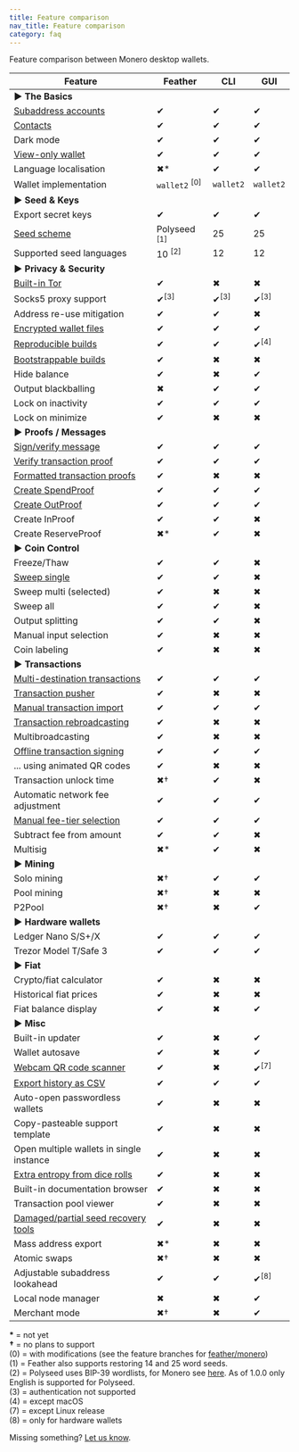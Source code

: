 ```yaml
---
title: Feature comparison
nav_title: Feature comparison
category: faq
---
```


Feature comparison between Monero desktop wallets.

| Feature                                                                                     | Feather                  | CLI             | GUI             |
|---------------------------------------------------------------------------------------------|--------------------------|-----------------|-----------------|
| **► The Basics**                                                                            |
| [Subaddress accounts](switch-subaddress-account)                                            | ✔                        | ✔               | ✔               |
| [Contacts](add-contact)                                                                     | ✔                        | ✔               | ✔               |
| Dark mode                                                                                   | ✔                        | ✔               | ✔               |
| [View-only wallet](create-view-only-wallet)                                                 | ✔                        | ✔               | ✔               |
| Language localisation                                                                       | ✖*                       | ✔               | ✔               |
| Wallet implementation                                                                       | `wallet2` <sup>[0]</sup> | `wallet2`       | `wallet2`       |
| **► Seed & Keys**                                                                           |
| Export secret keys                                                                          | ✔                        | ✔               | ✔               |
| [Seed scheme](seed-scheme)                                                                  | Polyseed <sup>[1]</sup>  | 25              | 25              |
| Supported seed languages                                                                    | 10 <sup>[2]</sup>        | 12              | 12              |
| **► Privacy & Security**                                                                    |
| [Built-in Tor](tor-support)                                                                 | ✔                        | ✖               | ✖               |
| Socks5 proxy support                                                                        | ✔<sup>[3]</sup>          | ✔<sup>[3]</sup> | ✔<sup>[3]</sup> |
| Address re-use mitigation                                                                   | ✔                        | ✔               | ✖               |
| [Encrypted wallet files](wallet-files)                                                      | ✔                        | ✔               | ✔               |
| [Reproducible builds](building-from-source)                                                 | ✔                        | ✔               | ✔<sup>[4]</sup> |
| [Bootstrappable builds](https://github.com/feather-wallet/feather/tree/master/contrib/guix) | ✔                        | ✖               | ✖               |
| Hide balance                                                                                | ✔                        | ✖               | ✔               |
| Output blackballing                                                                         | ✖                        | ✔               | ✔               |
| Lock on inactivity                                                                          | ✔                        | ✔               | ✔               |
| Lock on minimize                                                                            | ✔                        | ✖               | ✖               |
| **► Proofs / Messages**                                                                     |
| [Sign/verify message](sign-verify-message)                                                  | ✔                        | ✔               | ✔               |
| [Verify transaction proof](verify-tx-proof)                                                 | ✔                        | ✔               | ✔               |
| [Formatted transaction proofs](formatted-tx-proofs)                                         | ✔                        | ✖               | ✖               |
| [Create SpendProof](prove-tx-authorship)                                                    | ✔                        | ✔               | ✔               |
| [Create OutProof](prove-payment)                                                            | ✔                        | ✔               | ✔               |
| Create InProof                                                                              | ✔                        | ✔               | ✖               |
| Create ReserveProof                                                                         | ✖*                       | ✔               | ✖               |
| **► Coin Control**                                                                          |
| Freeze/Thaw                                                                                 | ✔                        | ✔               | ✖               |
| [Sweep single](sweep-output)                                                                | ✔                        | ✔               | ✖               |
| Sweep multi (selected)                                                                      | ✔                        | ✖               | ✖               |
| Sweep all                                                                                   | ✔                        | ✔               | ✖               |
| Output splitting                                                                            | ✔                        | ✔               | ✖               |
| Manual input selection                                                                      | ✔                        | ✖               | ✖               |
| Coin labeling                                                                               | ✔                        | ✖               | ✖               |
| **► Transactions**                                                                          |
| [Multi-destination transactions](pay-to-many)                                               | ✔                        | ✔               | ✔               |
| [Transaction pusher](push-tx)                                                               | ✔                        | ✖               | ✖               |
| [Manual transaction import](missing-tx)                                                     | ✔                        | ✔               | ✔               |
| [Transaction rebroadcasting](failed-tx)                                                     | ✔                        | ✖               | ✖               |
| Multibroadcasting                                                                           | ✔                        | ✖               | ✖               |
| [Offline transaction signing](offline-tx-signing)                                           | ✔                        | ✔               | ✔               |
| ... using animated QR codes                                                                 | ✔                        | ✖               | ✖               |
| Transaction unlock time                                                                     | ✖†                       | ✔               | ✖               |
| Automatic network fee adjustment                                                            | ✔                        | ✔               | ✔               |
| [Manual fee-tier selection](transaction-fee)                                                | ✔                        | ✔               | ✔               |
| Subtract fee from amount                                                                    | ✔                        | ✔               | ✖               |
| Multisig                                                                                    | ✖*                       | ✔               | ✖               |
| **► Mining**                                                                                |
| Solo mining                                                                                 | ✖†                       | ✔               | ✔               |
| Pool mining                                                                                 | ✖†                       | ✖               | ✖               |
| P2Pool                                                                                      | ✖†                       | ✖               | ✔               |
| **► Hardware wallets**                                                                      |
| Ledger Nano S/S+/X                                                                          | ✔                        | ✔               | ✔               |
| Trezor Model T/Safe 3                                                                       | ✔                        | ✔               | ✔               |
| **► Fiat**                                                                                  |
| Crypto/fiat calculator                                                                      | ✔                        | ✖               | ✖               |
| Historical fiat prices                                                                      | ✔                        | ✖               | ✖               |
| Fiat balance display                                                                        | ✔                        | ✖               | ✔               |
| **► Misc**                                                                                  |
| Built-in updater                                                                            | ✔                        | ✖               | ✔               |
| Wallet autosave                                                                             | ✔                        | ✖               | ✔               |
| [Webcam QR code scanner](webcam-qr-scanner)                                                 | ✔                        | ✖               | ✔<sup>[7]</sup> |
| [Export history as CSV](export-tx-history)                                                  | ✔                        | ✔               | ✔               |
| Auto-open passwordless wallets                                                              | ✔                        | ✖               | ✖               |
| Copy-pasteable support template                                                             | ✔                        | ✖               | ✖               |
| Open multiple wallets in single instance                                                    | ✔                        | ✖               | ✖               |
| [Extra entropy from dice rolls](entropy-from-dice)                                          | ✔                        | ✖               | ✖               |
| Built-in documentation browser                                                              | ✔                        | ✖               | ✖               |
| Transaction pool viewer                                                                     | ✔                        | ✖               | ✖               |
| [Damaged/partial seed recovery tools](damaged-seed)                                         | ✔                        | ✖               | ✖               |
| Mass address export                                                                         | ✖*                       | ✖               | ✖               |
| Atomic swaps                                                                                | ✖†                       | ✖               | ✖               |
| Adjustable subaddress lookahead                                                             | ✔                        | ✔               | ✔<sup>[8]</sup> |
| Local node manager                                                                          | ✖                        | ✖               | ✔               |
| Merchant mode                                                                               | ✖†                       | ✖               | ✔               |

**\*** = not yet  
**†** = no plans to support  
(0) = with modifications (see the feature branches for [feather/monero](https://github.com/feather-wallet/monero))  
(1) = Feather also supports restoring 14 and 25 word seeds.  
(2) = Polyseed uses BIP-39 wordlists, for Monero see [here](https://github.com/monero-project/monero/tree/master/src/mnemonics). As of 1.0.0 only English is supported for Polyseed.  
(3) = authentication not supported  
(4) = except macOS  
(7) = except Linux release  
(8) = only for hardware wallets  

Missing something? [Let us know](report-an-issue).
